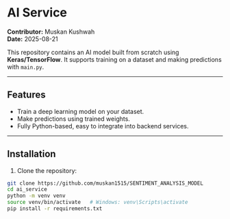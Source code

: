 # AI Service

**Contributor:** Muskan Kushwah  
**Date:** 2025-08-21  

This repository contains an AI model built from scratch using **Keras/TensorFlow**. It supports training on a dataset and making predictions with `main.py`.

---

## Features
- Train a deep learning model on your dataset.
- Make predictions using trained weights.
- Fully Python-based, easy to integrate into backend services.

---

## Installation

1. Clone the repository:
```bash
git clone https://github.com/muskan1515/SENTIMENT_ANALYSIS_MODEL
cd ai_service
python -m venv venv
source venv/bin/activate   # Windows: venv\Scripts\activate
pip install -r requirements.txt